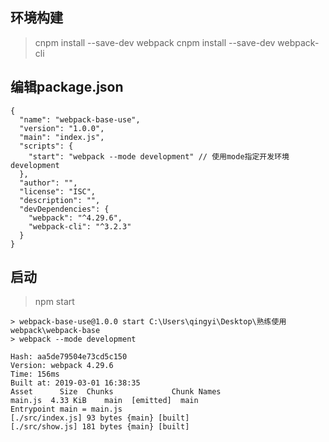 ## 环境构建

> cnpm install --save-dev webpack
> cnpm install --save-dev webpack-cli

## 编辑package.json

```
{
  "name": "webpack-base-use",
  "version": "1.0.0",
  "main": "index.js",
  "scripts": {
    "start": "webpack --mode development" // 使用mode指定开发环境development
  },
  "author": "",
  "license": "ISC",
  "description": "",
  "devDependencies": {
    "webpack": "^4.29.6",
    "webpack-cli": "^3.2.3"
  }
}
```

## 启动

> npm start

```
> webpack-base-use@1.0.0 start C:\Users\qingyi\Desktop\熟练使用webpack\webpack-base
> webpack --mode development

Hash: aa5de79504e73cd5c150
Version: webpack 4.29.6
Time: 156ms
Built at: 2019-03-01 16:38:35
Asset      Size  Chunks             Chunk Names
main.js  4.33 KiB    main  [emitted]  main
Entrypoint main = main.js
[./src/index.js] 93 bytes {main} [built]
[./src/show.js] 181 bytes {main} [built]

```